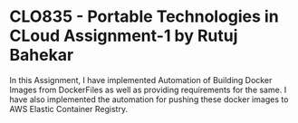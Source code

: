 # CLO835 - Portable Technologies in CLoud  Assignment-1 by Rutuj Bahekar

In this Assignment, I have implemented Automation of Building Docker Images from DockerFiles as well as providing requirements for the same. I have also implemented the automation for pushing these docker images to AWS Elastic Container Registry.
